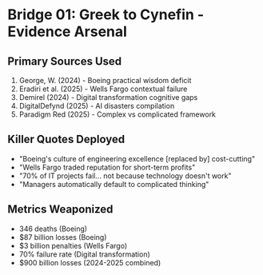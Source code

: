 # Bridge 01: Greek to Cynefin - Evidence Arsenal

## Primary Sources Used
1. George, W. (2024) - Boeing practical wisdom deficit
2. Eradiri et al. (2025) - Wells Fargo contextual failure  
3. Demirel (2024) - Digital transformation cognitive gaps
4. DigitalDefynd (2025) - AI disasters compilation
5. Paradigm Red (2025) - Complex vs complicated framework

## Killer Quotes Deployed
- "Boeing's culture of engineering excellence [replaced by] cost-cutting"
- "Wells Fargo traded reputation for short-term profits"
- "70% of IT projects fail... not because technology doesn't work"
- "Managers automatically default to complicated thinking"

## Metrics Weaponized
- 346 deaths (Boeing)
- $87 billion losses (Boeing)
- $3 billion penalties (Wells Fargo)
- 70% failure rate (Digital transformation)
- $900 billion losses (2024-2025 combined)